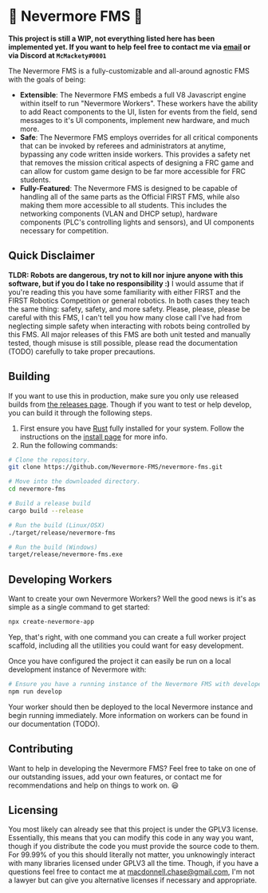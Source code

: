 # :robot: Nevermore FMS :robot:
**This project is still a WIP, not everything listed here has been implemented yet. If you want to help feel free to contact me via [email](mailto:macdonnell.chase@gmail.com) or via Discord at `McMackety#0001`**

The Nevermore FMS is a fully-customizable and all-around agnostic FMS with the goals of being:
* **Extensible**: The Nevermore FMS embeds a full V8 Javascript engine within itself to run "Nevermore Workers". These workers have the ability to add React components to the UI, listen for events from the field, send messages to it's UI components, implement new hardware, and much more.
* **Safe**: The Nevermore FMS employs overrides for all critical components that can be invoked by referees and administrators at anytime, bypassing any code written inside workers. This provides a safety net that removes the mission critical aspects of designing a FRC game and can allow for custom game design to be far more accessible for FRC students.
* **Fully-Featured**: The Nevermore FMS is designed to be capable of handling all of the same parts as the Official FIRST FMS, while also making them more accessible to all students. This includes the networking components (VLAN and DHCP setup), hardware components (PLC's controlling lights and sensors), and UI components necessary for competition.

## Quick Disclaimer
**TLDR: Robots are dangerous, try not to kill nor injure anyone with this software, but if you do I take no responsibility :)**
I would assume that if you're reading this you have some familiarity with either FIRST and the FIRST Robotics Competition or general robotics. In both cases they teach the same thing: safety, safety, and more safety. Please, please, please be careful with this FMS, I can't tell you how many close call I've had from neglecting simple safety when interacting with robots being controlled by this FMS. All major releases of this FMS are both unit tested and manually tested, though misuse is still possible, please read the documentation (TODO) carefully to take proper precautions.

## Building
If you want to use this in production, make sure you only use released builds from [the releases page](https://github.com/Nevermore-FMS/nevermore-fms/releases). Though if you want to test or help develop, you can build it through the following steps.
1. First ensure you have [Rust](https://www.rust-lang.org/) fully installed for your system. Follow the instructions on the [install page](https://www.rust-lang.org/tools/install) for more info.
2. Run the following commands:
```bash
# Clone the repository.
git clone https://github.com/Nevermore-FMS/nevermore-fms.git

# Move into the downloaded directory.
cd nevermore-fms

# Build a release build
cargo build --release

# Run the build (Linux/OSX)
./target/release/nevermore-fms

# Run the build (Windows)
target/release/nevermore-fms.exe
```

## Developing Workers
Want to create your own Nevermore Workers? Well the good news is it's as simple as a single command to get started:
```bash
npx create-nevermore-app
```
Yep, that's right, with one command you can create a full worker project scaffold, including all the utilities you could want for easy development.

Once you have configured the project it can easily be run on a local development instance of Nevermore with:
```bash
# Ensure you have a running instance of the Nevermore FMS with developer options enabled.
npm run develop
```

Your worker should then be deployed to the local Nevermore instance and begin running immediately. More information on workers can be found in our documentation (TODO).

## Contributing
Want to help in developing the Nevermore FMS? Feel free to take on one of our outstanding issues, add your own features, or contact me for recommendations and help on things to work on. :smiley:

## Licensing
You most likely can already see that this project is under the GPLV3 license. Essentially, this means that you can modify this code in any way you want, though if you distribute the code you must provide the source code to them. For 99.99% of you this should literally not matter, you unknowingly interact with many libraries licensed under GPLV3 all the time. Though, if you have a questions feel free to contact me at [macdonnell.chase@gmail.com](mailto:macdonnell.chase@gmail.com), I'm not a lawyer but can give you alternative licenses if necessary and appropriate.
